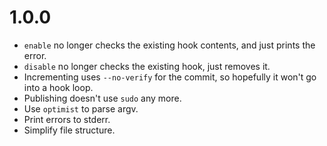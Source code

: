 # 1.0.0
+ `enable` no longer checks the existing hook contents, and just prints the error.
+ `disable` no longer checks the existing hook, just removes it.
+ Incrementing uses `--no-verify` for the commit, so hopefully it won't go into a hook loop.
+ Publishing doesn't use `sudo` any more.
+ Use `optimist` to parse argv.
+ Print errors to stderr.
+ Simplify file structure.

